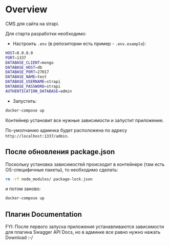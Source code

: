 # Overview

CMS для сайта на strapi.

Для старта разработки необходимо:

- Настроить `.env` (в репозитории есть пример - `.env.example`):

```bash
HOST=0.0.0.0
PORT=1337
DATABASE_CLIENT=mongo
DATABASE_HOST=db
DATABASE_PORT=27017
DATABASE_NAME=test
DATABASE_USERNAME=strapi
DATABASE_PASSWORD=strapi
AUTHENTICATION_DATABASE=admin
```

- Запустить:

```bash
docker-compose up
```

Контейнер установит все нужные зависимости и запустит приложение.

По-умолчанию админка будет расположена по адресу `http://localhost:1337/admin`.

## После обновления package.json

Поскольку установка зависимостей происходит в контейнере (там есть OS-специфичные пакеты), то необходимо сделать:

```bash
rm -rf node_modules/ package-lock.json
```

и потом заново:

```bash
docker-compose up
```

## Плагин Documentation

FYI: После первого запуска приложения устанавливаются зависимости для плагина Swagger API Docs, но в админке все равно нужно нажать Download :-/
